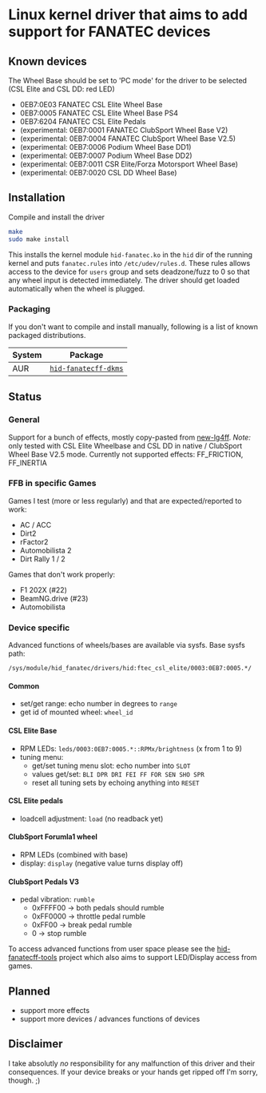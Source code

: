 # Linux kernel driver that aims to add support for FANATEC devices

## Known devices

The Wheel Base should be set to 'PC mode' for the driver to be selected (CSL Elite and CSL DD: red LED)

* 0EB7:0E03 FANATEC CSL Elite Wheel Base
* 0EB7:0005 FANATEC CSL Elite Wheel Base PS4
* 0EB7:6204 FANATEC CSL Elite Pedals
* (experimental: 0EB7:0001 FANATEC ClubSport Wheel Base V2)
* (experimental: 0EB7:0004 FANATEC ClubSport Wheel Base V2.5)
* (experimental: 0EB7:0006 Podium Wheel Base DD1)
* (experimental: 0EB7:0007 Podium Wheel Base DD2)
* (experimental: 0EB7:0011 CSR Elite/Forza Motorsport Wheel Base)
* (experimental: 0EB7:0020 CSL DD Wheel Base)

## Installation

Compile and install the driver

```sh
make
sudo make install
```

This installs the kernel module `hid-fanatec.ko` in the `hid` dir of the running kernel and puts `fanatec.rules` into `/etc/udev/rules.d`. These rules allows access to the device for `users` group and sets deadzone/fuzz to 0 so that any wheel input is detected immediately.
The driver should get loaded automatically when the wheel is plugged.

### Packaging

If you don't want to compile and install manually, following is a list of known packaged distributions.

| System | Package |
| ------ | ------- |
| AUR | [`hid-fanatecff-dkms`](https://aur.archlinux.org/packages/hid-fanatecff-dkms) |

## Status

### General

Support for a bunch of effects, mostly copy-pasted from [new-lg4ff](https://github.com/berarma/new-lg4ff). _Note:_ only tested with CSL Elite Wheelbase and CSL DD in native / ClubSport Wheel Base V2.5 mode.
Currently not supported effects: FF_FRICTION, FF_INERTIA

### FFB in specific Games

Games I test (more or less regularly) and that are expected/reported to work:

* AC / ACC
* Dirt2
* rFactor2
* Automobilista 2
* Dirt Rally 1 / 2

Games that don't work properly:

* F1 202X (#22)
* BeamNG.drive (#23)
* Automobilista

### Device specific

Advanced functions of wheels/bases are available via sysfs. Base sysfs path:

`/sys/module/hid_fanatec/drivers/hid:ftec_csl_elite/0003:0EB7:0005.*/`

#### Common

* set/get range: echo number in degrees to `range`
* get id of mounted wheel: `wheel_id`

#### CSL Elite Base

* RPM LEDs: `leds/0003:0EB7:0005.*::RPMx/brightness` (x from 1 to 9)
* tuning menu:
  * get/set tuning menu slot: echo number into `SLOT`
  * values get/set: `BLI DPR DRI FEI FF FOR SEN SHO SPR`
  * reset all tuning sets by echoing anything into `RESET`

#### CSL Elite pedals

* loadcell adjustment: `load` (no readback yet)

#### ClubSport Forumla1 wheel

* RPM LEDs (combined with base)
* display: `display` (negative value turns display off)

#### ClubSport Pedals V3

* pedal vibration: `rumble`
  * 0xFFFF00 -> both pedals should rumble
  * 0xFF0000 -> throttle pedal rumble
  * 0xFF00 -> break pedal rumble
  * 0 -> stop rumble

To access advanced functions from user space please see the [hid-fanatecff-tools](https://github.com/gotzl/hid-fanatecff-tools) project which also aims to support LED/Display access from games.

## Planned

* support more effects
* support more devices / advances functions of devices

## Disclaimer

I take absolutly _no_ responsibility for any malfunction of this driver and their consequences. If your device breaks or your hands get ripped off I'm sorry, though. ;)

